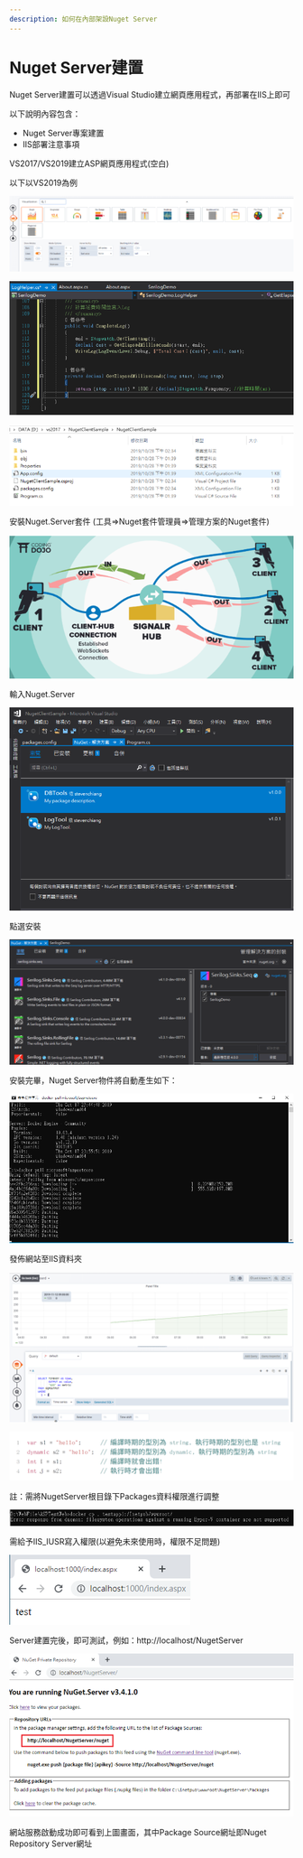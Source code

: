 ```yaml
---
description: 如何在內部架設Nuget Server
---
```


# Nuget Server建置

Nuget Server建置可以透過Visual Studio建立網頁應用程式，再部署在IIS上即可

以下說明內容包含：

* Nuget Server專案建置
* IIS部署注意事項

VS2017/VS2019建立ASP網頁應用程式\(空白\)

以下以VS2019為例

![](../../.gitbook/assets/image%20%2842%29.png)

![](../../.gitbook/assets/image%20%28278%29.png)

![](../../.gitbook/assets/image%20%28184%29.png)

安裝Nuget.Server套件 \(工具=&gt;Nuget套件管理員=&gt;管理方案的Nuget套件\)

![](../../.gitbook/assets/image%20%28206%29.png)

輸入Nuget.Server

![](../../.gitbook/assets/image%20%28174%29.png)

點選安裝

![](../../.gitbook/assets/image%20%28254%29.png)

安裝完畢，Nuget Server物件將自動產生如下：

![](../../.gitbook/assets/image%20%28119%29.png)

發佈網站至IIS資料夾

![](../../.gitbook/assets/image%20%2845%29.png)

![](../../.gitbook/assets/image%20%28261%29.png)

註：需將NugetServer根目錄下Packages資料權限進行調整

![](../../.gitbook/assets/image%20%2875%29.png)

需給予IIS\_IUSR寫入權限\(以避免未來使用時，權限不足問題\)

![](../../.gitbook/assets/image%20%2823%29.png)

Server建置完後，即可測試，例如：http://localhost/NugetServer

![](../../.gitbook/assets/image%20%281%29.png)

網站服務啟動成功即可看到上圖畫面，其中Package Source網址即Nuget Repository Server網址

